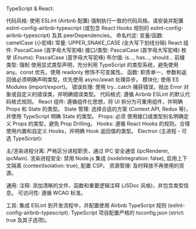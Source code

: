 TypeScript & React:

代码风格: 使用 ESLint (Airbnb 配置) 强制执行一致的代码风格。请安装并配置 eslint-config-airbnb-typescript (或包含 React Hooks 规则的 eslint-config-airbnb-typescript) 及其 peerDependencies。
命名约定:
变量/函数: camelCase (小驼峰)
常量: UPPER_SNAKE_CASE (全大写下划线分隔)
React 组件: PascalCase (首字母大写驼峰)
接口/类型: PascalCase (首字母大写驼峰)
枚举 (Enums): PascalCase (首字母大写驼峰)
布尔值: is..., has..., should... 前缀
类型: 强制 使用显式类型声明，充分利用 TypeScript 的类型系统，避免使用 any。const 优先，使用 readonly 修饰不可变属性。
函数: 职责单一，参数和返回值必须明确声明类型。优先使用 async/await 处理异步。
模块化: 使用 ES Modules (import/export)。
错误处理: 使用 try...catch 捕获错误，抛出 Error 对象或自定义的错误类，并明确错误类型。
代码格式: 遵循 Airbnb ESLint 的默认代码格式规则。
React 组件: 遵循组件化思想，将 UI 拆分为可重用组件，并明确 Props 和 State 的类型。
State 管理: 选择合适的方案 (Context API, Redux 等)，并使用 TypeScript 明确 State 的类型。
Props: 必须 使用接口或类型别名明确定义 Props 的类型，避免 Prop Drilling。
Hooks: 遵循 React Hooks 的规则，合理使用内置和自定义 Hooks，并明确 Hook 返回值的类型。
Electron (主进程 - 可选 TypeScript):

主/渲染进程分离: 严格区分进程职责，通过 IPC 安全通信 (ipcRenderer, ipcMain).
渲染进程安全: 禁用 Node.js 集成 (nodeIntegration: false), 启用上下文隔离 (contextIsolation: true), 配置 CSP。
资源管理: 及时释放不再使用的资源。

通用:
注释: 添加清晰的文件、函数和重要逻辑注释 (JSDoc 风格)，并包含类型信息。
可访问性: 遵循 WCAG 标准。

工具:
集成 ESLint 到开发流程中，并配置使用 Airbnb TypeScript 规则 (eslint-config-airbnb-typescript).
TypeScript 项目配置严格的 tsconfig.json (strict: true 及其子选项)。